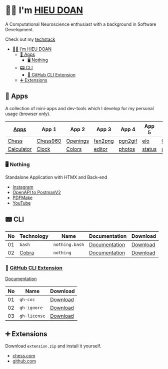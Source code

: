 # 👨‍💻 I'm [HIEU DOAN](https://hieudoanm.github.io)

A Computational Neuroscience enthusiast with a background in Software Development.

Check out my [techstack](https://hieudoanm.github.io/posts/techstack)

- [👨‍💻 I'm HIEU DOAN](#-im-hieu-doan)
  - [📱 Apps](#-apps)
    - [🖥️ Nothing](#️-nothing)
  - [📟 CLI](#-cli)
    - [🐙 GitHub CLI Extension](#-github-cli-extension)
  - [➕ Extensions](#-extensions)

## 📱 Apps

A collection of mini-apps and dev-tools which I develop for my personal usage (browser only).

| [Apps][apps]                 | App 1                    | App 2                          | App 3                        | App 4                        | App 5                | App 6                    |
| ---------------------------- | ------------------------ | ------------------------------ | ---------------------------- | ---------------------------- | -------------------- | ------------------------ |
| [Chess][app-chess]           | [Chess960][app-chess960] | [Openings][app-chess-openings] | [fen2png][app-chess-fen2png] | [pgn2gif][app-chess-pgn2gif] | [elo][app-chess-elo] | [Clock][app-chess-clock] |
| [Calculator][app-calculator] | [Clock][app-clock]       | [Colors][app-colors]           | [editor][app-editor]         | [photos][app-photos]         | [status][app-status] | [uuid][app-uuid]         |

### 🖥️ Nothing

Standalone Application with HTMX and Back-end

- [Instagram](https://nothing-instagram.onrender.com/)
- [OpenAPI to PostmanV2](https://nothing-openapi-to-postmanv2.onrender.com/)
- [PDFMake](https://nothing-pdfmake.onrender.com/)
- [YouTube](https://nothing-youtube.onrender.com)

## 📟 CLI

| No  | Technology                  | Name           | Documentation                                                                                                     | Download                                                                                                       |
| --- | --------------------------- | -------------- | ----------------------------------------------------------------------------------------------------------------- | -------------------------------------------------------------------------------------------------------------- |
| 01  | `bash`                      | `nothing.bash` | [Documentation](https://github.com/hieudoanm/hieudoanm.github.io/tree/master/packages/cli/bash/README.md)         | [Download](https://github.com/hieudoanm/hieudoanm.github.io/tree/master/packages/cli/bash/dist/nothing.bash)   |
| 02  | [Cobra](https://cobra.dev/) | `nothing`      | [Documentation](https://github.com/hieudoanm/hieudoanm.github.io/tree/master/packages/cli/go.dev/cobra/README.md) | [Download](https://github.com/hieudoanm/hieudoanm.github.io/tree/master/packages/cli/go.dev/cobra/bin/nothing) |

### 🐙 [GitHub CLI Extension][gh-cli-extension]

[Documentation](https://github.com/hieudoanm/hieudoanm.github.io/tree/master/packages/cli/go.dev/github/extensions/README.md)

| No  | Name         | Download                                                                                                                      |
| --- | ------------ | ----------------------------------------------------------------------------------------------------------------------------- |
| 01  | `gh-coc`     | [Download](https://github.com/hieudoanm/hieudoanm.github.io/tree/master/packages/cli/go.dev/github/extensions/bin/gh-coc)     |
| 02  | `gh-ignore`  | [Download](https://github.com/hieudoanm/hieudoanm.github.io/tree/master/packages/cli/go.dev/github/extensions/bin/gh-ignore)  |
| 03  | `gh-license` | [Download](https://github.com/hieudoanm/hieudoanm.github.io/tree/master/packages/cli/go.dev/github/extensions/bin/gh-license) |

## ➕ Extensions

Download `extension.zip` and install it yourself.

- [chess.com](https://github.com/hieudoanm/hieudoanm.github.io/tree/master/packages/extensions/browsers/chess.com/download)
- [github.com](https://github.com/hieudoanm/hieudoanm.github.io/tree/master/packages/extensions/browsers/github.com/download)

[apps]: https://hieudoanm.github.io/apps

[app-chess]: https://hieudoanm.github.io/apps/chess
[app-chess960]: https://hieudoanm.github.io/apps/chess/books/chess960
[app-chess-openings]: https://hieudoanm.github.io/apps/chess/books/openings
[app-chess-fen2png]: https://hieudoanm.github.io/apps/chess/converter/fen2png
[app-chess-pgn2gif]: https://hieudoanm.github.io/apps/chess/converter/pgn2gif
[app-chess-elo]: https://hieudoanm.github.io/apps/chess/tools/elo
[app-chess-clock]: https://hieudoanm.github.io/apps/chess/tools/clock

[app-calculator]: https://hieudoanm.github.io/apps/calculator
[app-clock]: https://hieudoanm.github.io/apps/clock
[app-colors]: https://hieudoanm.github.io/apps/colors
[app-editor]: https://hieudoanm.github.io/apps/editor
[app-photos]: https://hieudoanm.github.io/apps/photos
[app-status]: https://hieudoanm.github.io/apps/status
[app-uuid]: https://hieudoanm.github.io/apps/uuid

[gh-cli-extension]: https://cli.github.com/manual/gh_extension
